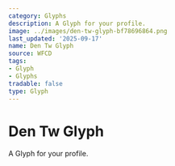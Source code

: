 ```yaml
---
category: Glyphs
description: A Glyph for your profile.
image: ../images/den-tw-glyph-bf78696864.png
last_updated: '2025-09-17'
name: Den Tw Glyph
source: WFCD
tags:
- Glyph
- Glyphs
tradable: false
type: Glyph
---
```


# Den Tw Glyph

A Glyph for your profile.

